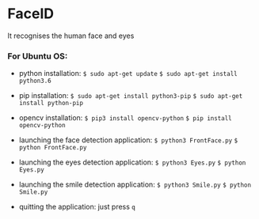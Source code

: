 # FaceID
It recognises the human face and eyes

### For Ubuntu OS:

- python installation:
` $ sudo apt-get update `
` $ sudo apt-get install python3.6 `

- pip installation:
` $ sudo apt-get install python3-pip `
` $ sudo apt-get install python-pip `

- opencv installation:
` $ pip3 install opencv-python `
` $ pip install opencv-python `

- launching the face detection application:
` $ python3 FrontFace.py `
` $ python FrontFace.py `

- launching the eyes detection application:
` $ python3 Eyes.py `
` $ python Eyes.py `

- launching the smile detection application:
` $ python3 Smile.py `
` $ python Smile.py `

- quitting the application:
just press ` q `
